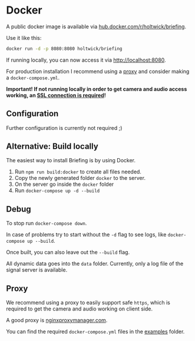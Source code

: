 # Docker

A public docker image is available via [hub.docker.com/r/holtwick/briefing](https://hub.docker.com/r/holtwick/briefing).

Use it like this:

```sh
docker run -d -p 8080:8080 holtwick/briefing
```

If running locally, you can now access it via <http://localhost:8080>.

For production installation I recommend using a [proxy](#proxy) and consider making a `docker-compose.yml`.

**Important! If not running locally in order to get camera and audio access working, an [SSL connection is required](https://developer.mozilla.org/en-US/docs/Web/API/MediaDevices/getUserMedia#privacy_and_security)!**

## Configuration

Further configuration is currently not required ;)

## Alternative: Build locally

The easiest way to install Briefing is by using Docker.

1. Run `npm run build:docker` to create all files needed.
2. Copy the newly generated folder `docker` to the server.
3. On the server go inside the `docker` folder
4. Run `docker-compose up -d --build`

## Debug

To stop run `docker-compose down`.

In case of problems try to start without the `-d` flag to see logs, like `docker-compose up --build`.

Once built, you can also leave out the `--build` flag.

All dynamic data goes into the `data` folder. Currently, only a log file of the signal server is available.

## Proxy

We recommend using a proxy to easily support safe `https`, which is required to get the camera and audio working on client side.

A good proxy is [nginxproxymanager.com](https://nginxproxymanager.com/).

You can find the required `docker-compose.yml` files in the [examples](examples) folder.
